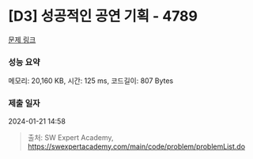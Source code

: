 # [D3] 성공적인 공연 기획 - 4789 

[문제 링크](https://swexpertacademy.com/main/code/problem/problemDetail.do?contestProbId=AWS2dSgKA8MDFAVT) 

### 성능 요약

메모리: 20,160 KB, 시간: 125 ms, 코드길이: 807 Bytes

### 제출 일자

2024-01-21 14:58



> 출처: SW Expert Academy, https://swexpertacademy.com/main/code/problem/problemList.do